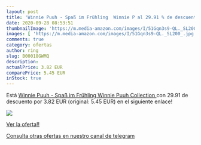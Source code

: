 ```yaml
---
layout: post
title: 'Winnie Puuh - Spaß im Frühling  Winnie P al 29.91 % de descuento'
date: 2020-09-28 08:53:51
thumbnailImage: 'https://m.media-amazon.com/images/I/51Gqn3s9-QL._SL200_.jpg'
images: [ 'https://m.media-amazon.com/images/I/51Gqn3s9-QL._SL200_.jpg' ]
comments: true
category: ofertas
author: ring
slug: B00018GWMQ
description:
actualPrice: 3.82 EUR
comparePrice: 5.45 EUR
inStock: true
---
```


Está [Winnie Puuh - Spaß im Frühling  Winnie Puuh Collection ](https://www.amazon.com/dp/B00018GWMQ/?tag=redken08-20) con 29.91 de descuento por 3.82 EUR (original: 5.45 EUR) en el siguiente enlace!

[![](https://m.media-amazon.com/images/I/51Gqn3s9-QL._SL200_.jpg)](https://www.amazon.com/dp/B00018GWMQ/?tag=redken08-20)

[Ver la oferta!!](https://www.amazon.com/dp/B00018GWMQ/?tag=redken08-20)

[Consulta otras ofertas en nuestro canal de telegram](https://t.me/s/ofertas25)
